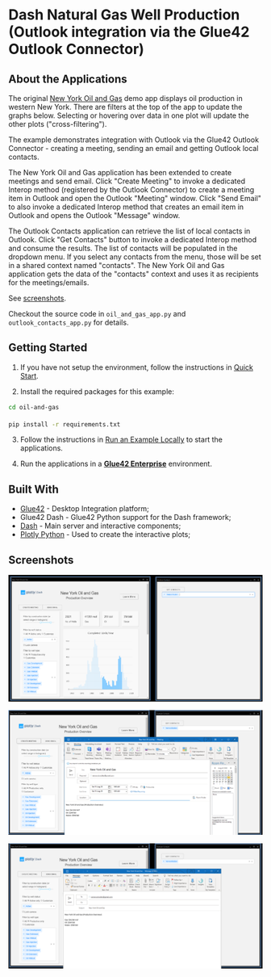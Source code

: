 # Dash Natural Gas Well Production (Outlook integration via the Glue42 Outlook Connector)

## About the Applications

The original [New York Oil and Gas](https://dash-gallery.plotly.host/dash-oil-and-gas/) demo app displays oil production in western New York. There are filters at the top of the app to update the graphs below. Selecting or hovering over data in one plot will update the other plots ("cross-filtering").

The example demonstrates integration with Outlook via the Glue42 Outlook Connector - creating a meeting, sending an email and getting Outlook local contacts.

The New York Oil and Gas application has been extended to create meetings and send email. Click "Create Meeting" to invoke a dedicated Interop method (registered by the Outlook Connector) to create a meeting item in Outlook and open the Outlook "Meeting" window. Click "Send Email" to also invoke a dedicated Interop method that creates an email item in Outlook and opens the Outlook "Message" window.

The Outlook Contacts application can retrieve the list of local contacts in Outlook. Click "Get Contacts" button to invoke a dedicated Interop method and consume the results. The list of contacts will be populated in the dropdown menu. If you select any contacts from the menu, those will be set in a shared context named "contacts". The New York Oil and Gas application gets the data of the "contacts" context and uses it as recipients for the meetings/emails.

See [screenshots](#Screenshots).

Checkout the source code in `oil_and_gas_app.py` and `outlook_contacts_app.py` for details.

## Getting Started

1. If you have not setup the environment, follow the instructions in [Quick Start](../README.md). 

2. Install the required packages for this example:

```sh
cd oil-and-gas

pip install -r requirements.txt
```

3. Follow the instructions in [Run an Example Locally](../README.md) to start the applications.

4. Run the applications in a [**Glue42 Enterprise**](../README.md) environment.

## Built With

- [Glue42](https://glue42.com/) - Desktop Integration platform;
- Glue42 Dash - Glue42 Python support for the Dash framework;
- [Dash](https://dash.plot.ly/) - Main server and interactive components;
- [Plotly Python](https://plot.ly/python/) - Used to create the interactive plots;

## Screenshots

![screenshot](screenshots/screenshot-1.png)

![screenshot](screenshots/screenshot-2.png)
 
![screenshot](screenshots/screenshot-3.png)
